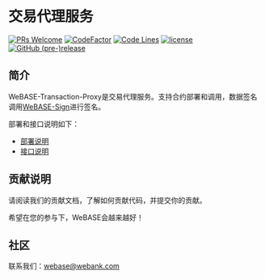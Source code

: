 # 交易代理服务
[![PRs Welcome](https://img.shields.io/badge/PRs-welcome-brightgreen.svg?style=flat-square)](https://webasedoc.readthedocs.io/zh_CN/latest/docs/WeBASE/CONTRIBUTING.html)
[![CodeFactor](https://www.codefactor.io/repository/github/webankfintech/webase-transaction/badge)](https://www.codefactor.io/repository/github/webankfintech/webase-transaction)
[![Code Lines](https://tokei.rs/b1/github/WeBankFinTech/WeBASE-Transaction?category=code)](https://github.com/WeBankFinTech/WeBASE-Transaction)
[![license](http://img.shields.io/badge/license-Apache%20v2-blue.svg)](http://www.apache.org/licenses/)
[![GitHub (pre-)release](https://img.shields.io/github/release/WeBankFinTech/WeBASE-Transaction/all.svg)](https://github.com/WeBankFinTech/WeBASE-Transaction/releases)

## 简介
WeBASE-Transaction-Proxy是交易代理服务。支持合约部署和调用，数据签名调用[WeBASE-Sign](<https://github.com/WeBankFinTech/WeBASE-Sign>)进行签名。 

部署和接口说明如下：

- [部署说明](./install.md)
- [接口说明](./interface.md)

## 贡献说明
请阅读我们的贡献文档，了解如何贡献代码，并提交你的贡献。

希望在您的参与下，WeBASE会越来越好！

## 社区
联系我们：webase@webank.com

